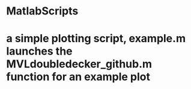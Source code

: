 # MatlabScripts
# a simple plotting script, example.m launches the MVLdoubledecker_github.m function for an example plot 
